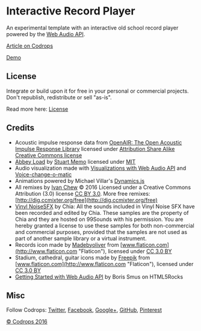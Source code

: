 # Interactive Record Player

An experimental template with an interactive old school record player powered by the [Web Audio API](https://www.w3.org/TR/webaudio/).

[Article on Codrops](http://tympanus.net/codrops/?p=27200)

[Demo](http://tympanus.net/Development/RecordPlayer/)

## License

Integrate or build upon it for free in your personal or commercial projects. Don't republish, redistribute or sell "as-is". 

Read more here: [License](http://tympanus.net/codrops/licensing/)

## Credits

*   Acoustic impulse response data from [OpenAIR: The Open Acoustic Impulse Response Library](http://www.openairlib.net/) licensed under [Attribution Share Alike Creative Commons license](http://creativecommons.org/licenses/by-sa/3.0/)
*   [Abbey Load](http://stuartmemo.com/abbey-load/) by [Stuart Memo](http://stuartmemo.com/) licensed under [MIT](https://opensource.org/licenses/MIT)
*   Audio visualization made with [Visualizations with Web Audio API](https://developer.mozilla.org/en-US/docs/Web/API/Web_Audio_API/Visualizations_with_Web_Audio_API) and [Voice-change-o-matic](https://github.com/mdn/voice-change-o-matic/blob/gh-pages/scripts/app.js#L123-L167)
*   Animations powered by Michael Villar's [Dynamics.js](http://dynamicsjs.com/)
*   All remixes by [Ivan Chew](http://ccmixter.org/people/ramblinglibrarian/profile) © 2016 Licensed under a Creative Commons Attribution (3.0) license [CC BY 3.0](https://creativecommons.org/licenses/by/3.0/). More free remixes: [http://dig.ccmixter.org/free](http://dig.ccmixter.org/free)
*   [Vinyl NoiseSFX](http://logic-pro-expert.com/logic-pro-blog/2014/08/18/free-vinyl-noise-samples-99sounds.html#.V1Lfu5MrLfY) by Chia: All the sounds included in Vinyl Noise SFX have been recorded and edited by Chia. These samples are the property of Chia and they are hosted on 99Sounds with his permission. You are hereby granted a license to use these samples for both non-commercial and commercial purposes, provided that the samples are not used as part of another sample library or a virtual instrument.
*   Records icon made by [Madebyoliver](http://www.flaticon.com/authors/madebyoliver "Madebyoliver") from [www.flaticon.com](http://www.flaticon.com "Flaticon"), licensed under [CC 3.0 BY](http://creativecommons.org/licenses/by/3.0/ "Creative Commons BY 3.0")
*   Stadium, cathedral, guitar icons made by [Freepik](http://www.flaticon.com/authors/freepik "Freepik") from [www.flaticon.com](http://www.flaticon.com "Flaticon"), licensed under [CC 3.0 BY](http://creativecommons.org/licenses/by/3.0/ "Creative Commons BY 3.0")
*   [Getting Started with Web Audio API](http://www.html5rocks.com/en/tutorials/webaudio/intro/) by Boris Smus on HTML5Rocks

## Misc

Follow Codrops: [Twitter](http://www.twitter.com/codrops), [Facebook](http://www.facebook.com/pages/Codrops/159107397912), [Google+](https://plus.google.com/101095823814290637419), [GitHub](https://github.com/codrops), [Pinterest](http://www.pinterest.com/codrops/)

[© Codrops 2016](http://www.codrops.com)






